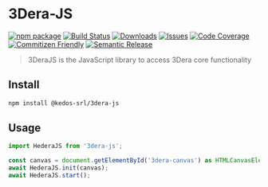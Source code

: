 # 3Dera-JS

[![npm package][npm-img]][npm-url]
[![Build Status][build-img]][build-url]
[![Downloads][downloads-img]][downloads-url]
[![Issues][issues-img]][issues-url]
[![Code Coverage][codecov-img]][codecov-url]
[![Commitizen Friendly][commitizen-img]][commitizen-url]
[![Semantic Release][semantic-release-img]][semantic-release-url]

> 3DeraJS is the JavaScript library to access 3Dera core functionality

## Install

```bash
npm install @kedos-srl/3dera-js
```

## Usage

```ts
import HederaJS from '3dera-js';

const canvas = document.getElementById('3dera-canvas') as HTMLCanvasElement;
await HederaJS.init(canvas);
await HederaJS.start();


```

[npm-img]: https://img.shields.io/npm/v/@kedos-srl/3dera-js
[build-img]: https://github.com/Kedos-srl/3dera-js/actions/workflows/release.yml/badge.svg
[build-url]: https://github.com/Kedos-srl/3dera-js/actions/workflows/release.yml
[npm-url]: https://www.npmjs.com/package/@kedos-srl/3dera-js
[issues-img]: https://img.shields.io/github/issues/Kedos-srl/3dera-js
[issues-url]: https://github.com/Kedos-srl/3dera-js/issues
[codecov-img]: https://codecov.io/gh/Kedos-srl/3dera-js/branch/main/graph/badge.svg
[codecov-url]: https://codecov.io/gh/Kedos-srl/3dera-js
[semantic-release-img]: https://img.shields.io/badge/%20%20%F0%9F%93%A6%F0%9F%9A%80-semantic--release-e10079.svg
[semantic-release-url]: https://github.com/semantic-release/semantic-release
[commitizen-img]: https://img.shields.io/badge/commitizen-friendly-brightgreen.svg
[commitizen-url]: http://commitizen.github.io/cz-cli/
[downloads-img]: https://img.shields.io/npm/dt/@kedos-srl/3dera-js
[downloads-url]: https://www.npmtrends.com/@kedos-srl/3dera-js
